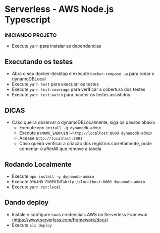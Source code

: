 # Serverless - AWS Node.js Typescript

### INICIANDO PROJETO
- Execute `yarn` para instalar as dependencias

## Executando os testes
- Abra o seu docker-desktop e execute `docker-compose up` para rodar o dynamoDBLocal
- Execute `yarn test` para executar os testes
- Execute `yarn test:coverage` para verificar a cobertura dos testes
- Execute `yarn test:watch` para manter os testes assistidos

## DICAS
- Caso queira observar o dynamoDBLocalmente, siga os passos abaixo
    - Execute `npm install -g dynamodb-admin`
    - Execute `DYNAMO_ENDPOINT=http://localhost:8000 dynamodb-admin`
    - Acesse `http://localhost:8001`
    - Caso queira verificar a criação dos registros corretamente, pode comentar o afterAll que remove a tabela

## Rodando Localmente
- Execute `npm install -g dynamodb-admin`
- Execute `DYNAMO_ENDPOINT=http://localhost:8000 dynamodb-admin`
- Execute `yarn run:local`

## Dando deploy
- Instale e configure suas credenciais AWS no Serverless Framewor (https://www.serverless.com/framework/docs)
- Execute `sls deploy`
